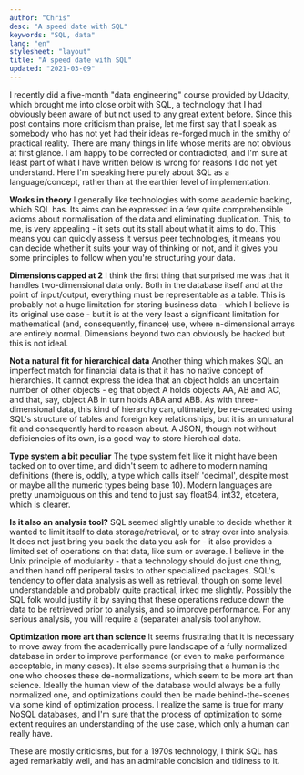 ```yaml
---
author: "Chris"
desc: "A speed date with SQL"
keywords: "SQL, data"
lang: "en"
stylesheet: "layout"
title: "A speed date with SQL"
updated: "2021-03-09"
---
```

I recently did a five-month "data engineering" course provided by Udacity, which brought me into close orbit with SQL, a technology that I had obviously been aware of but not used to any great extent before. Since this post contains more criticism than praise, let me first say that I speak as somebody who has not yet had their ideas re-forged much in the smithy of practical reality. There are many things in life whose merits are not obvious at first glance. I am happy to be corrected or contradicted, and I'm sure at least part of what I have written below is wrong for reasons I do not yet understand. Here I'm speaking here purely about SQL as a language/concept, rather than at the earthier level of implementation.

**Works in theory**
I generally like technologies with some academic backing, which SQL has. Its aims can be expressed in a few quite comprehensible axioms about normalisation of the data and eliminating duplication. This, to me, is very appealing - it sets out its stall about what it aims to do. This means you can quickly assess it versus peer technologies, it means you can decide whether it suits your way of thinking or not, and it gives you some principles to follow when you're structuring your data.

**Dimensions capped at 2**
I think the first thing that surprised me was that it handles two-dimensional data only. Both in the database itself and at the point of input/output, everything must be representable as a table. This is probably not a huge limitation for storing business data - which I believe is its original use case - but it is at the very least a significant limitation for mathematical (and, consequently, finance) use, where n-dimensional arrays are entirely normal. Dimensions beyond two can obviously be hacked but this is not ideal.

**Not a natural fit for hierarchical data**
Another thing which makes SQL an imperfect match for financial data is that it has no native concept of hierarchies. It cannot express the idea that an object holds an uncertain number of other objects - eg that object A holds objects AA, AB and AC, and that, say, object AB in turn holds ABA and ABB. As with three-dimensional data, this kind of hierarchy can, ultimately, be re-created using SQL's structure of tables and foreign key relationships, but it is an unnatural fit and consequently hard to reason about. A JSON, though not without deficiencies of its own, is a good way to store hierchical data.

**Type system a bit peculiar**
The type system felt like it might have been tacked on to over time, and didn't seem to adhere to modern naming definitions (there is, oddly, a type which calls itself 'decimal', despite most or maybe all the numeric types being base 10). Modern languages are pretty unambiguous on this and tend to just say float64, int32, etcetera, which is clearer.

**Is it also an analysis tool?**
SQL seemed slightly unable to decide whether it wanted to limit itself to data storage/retrieval, or to stray over into analysis. It does not just bring you back the data you ask for - it also provides a limited set of operations on that data, like sum or average. I believe in the Unix principle of modularity - that a technology should do just one thing, and then hand off periperal tasks to other specialized packages. SQL's tendency to offer data analysis as well as retrieval, though on some level understandable and probably quite practical, irked me slightly. Possibly the SQL folk would justify it by saying that these operations reduce down the data to be retrieved prior to analysis, and so improve performance. For any serious analysis, you will require a (separate) analysis tool anyhow.

**Optimization more art than science**
It seems frustrating that it is necessary to move away from the academically pure landscape of a fully normalized database in order to improve performance (or even to make performance acceptable, in many cases). It also seems surprising that a human is the one who chooses these de-normalizations, which seem to be more art than science. Ideally the human view of the database would always be a fully normalized one, and optimizations could then be made behind-the-scenes via some kind of optimization process. I realize the same is true for many NoSQL databases, and I'm sure that the process of optimization to some extent requires an understanding of the use case, which only a human can really have.

These are mostly criticisms, but for a 1970s technology, I think SQL has aged remarkably well, and has an admirable concision and tidiness to it. 
